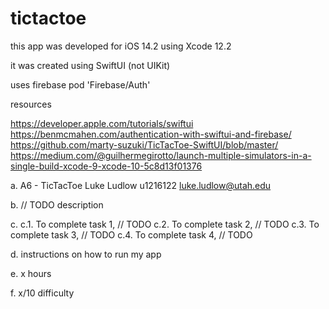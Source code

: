 #  tictactoe 

this app was developed for iOS 14.2 using Xcode 12.2 

it was created using SwiftUI (not UIKit)

uses firebase
pod 'Firebase/Auth'


resources

https://developer.apple.com/tutorials/swiftui
https://benmcmahen.com/authentication-with-swiftui-and-firebase/
https://github.com/marty-suzuki/TicTacToe-SwiftUI/blob/master/
https://medium.com/@guilhermegirotto/launch-multiple-simulators-in-a-single-build-xcode-9-xcode-10-5c8d13f01376


a.
A6 - TicTacToe
Luke Ludlow
u1216122
luke.ludlow@utah.edu

b.
// TODO description

c.
c.1. To complete task 1, // TODO
c.2. To complete task 2, // TODO
c.3. To complete task 3, // TODO
c.4. To complete task 4, // TODO


d.
instructions on how to run my app

e.
x hours

f.
x/10 difficulty

